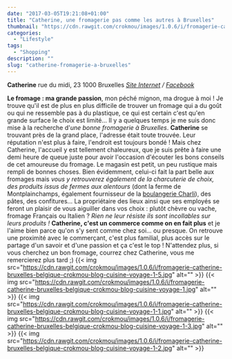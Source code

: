 ```yaml
---
date: "2017-03-05T19:21:08+01:00"
title: "Catherine, une fromagerie pas comme les autres à Bruxelles"
thumbnail: "https://cdn.rawgit.com/crokmou/images/1.0.6/i/fromagerie-catherine-bruxelles-belgique-crokmou-blog-cuisine-voyage-1-4.jpg"
categories:
  - "Lifestyle"
tags:
  - "Shopping"
description: ""
slug: "catherine-fromagerie-a-bruxelles"
---
```


**Catherine** rue du midi, 23 1000 Bruxelles _[Site Internet](http://fromagerie-catherine.be/fr) / [Facebook](https://www.facebook.com/Catherine-999852820076486/)_

**Le fromage : ma grande passion**, mon péché mignon, ma drogue à moi ! Je trouve qu'il est de plus en plus difficile de trouver un fromage qui a du goût ou qui ne ressemble pas à du plastique, ce qui est certain c'est qu'en grande surface le choix est limité... Il y a quelques temps je me suis donc mise à la recherche d'_une bonne fromagerie à Bruxelles_. **Catherine** se trouvant près de la grand place, l'adresse était toute trouvée. Leur réputation n'est plus à faire, l'endroit est toujours bondé ! Mais chez Catherine, l'accueil y est tellement chaleureux, que je suis prête à faire une demi heure de queue juste pour avoir l'occasion d'écouter les bons conseils de cet amoureuse du fromage. Le magasin est petit, un peu rustique mais rempli de bonnes choses. Bien évidemment, celui-ci fait la part belle aux fromages mais _vous y retrouverez également de la charcuterie de choix, des produits issus de fermes aux alentours_ (dont la ferme de Montplainchamps, également fournisseur de la [boulangerie Charli](https://crokmou.com/2016/04/charli-boulangerie-patisserie-bruxelles)), des pâtes, des confitures... La propriétaire des lieux ainsi que ses employés se feront un plaisir de vous aiguiller dans vos choix : plutôt chèvre ou vache, fromage Français ou Italien ? _Rien ne leur résiste ils sont incollables sur leurs produits !_ **Catherine, c'est un commerce comme on en fait plus** et je l'aime bien parce qu'on s'y sent comme chez soi... ou presque. On retrouve une proximité avec le commerçant, c'est plus familial, plus accès sur le partage d'un savoir et d'une passion et ça c'est le top ! N'attendez plus, si vous cherchez un bon fromage, courrez chez Catherine, vous me remercierez plus tard ;) {{< img src="https://cdn.rawgit.com/crokmou/images/1.0.6/i/fromagerie-catherine-bruxelles-belgique-crokmou-blog-cuisine-voyage-1-5.jpg" alt="" >}} {{< img src="https://cdn.rawgit.com/crokmou/images/1.0.6/i/fromagerie-catherine-bruxelles-belgique-crokmou-blog-cuisine-voyage-1.jpg" alt="" >}} {{< img src="https://cdn.rawgit.com/crokmou/images/1.0.6/i/fromagerie-catherine-bruxelles-belgique-crokmou-blog-cuisine-voyage-1-1.jpg" alt="" >}} {{< img src="https://cdn.rawgit.com/crokmou/images/1.0.6/i/fromagerie-catherine-bruxelles-belgique-crokmou-blog-cuisine-voyage-1-3.jpg" alt="" >}} {{< img src="https://cdn.rawgit.com/crokmou/images/1.0.6/i/fromagerie-catherine-bruxelles-belgique-crokmou-blog-cuisine-voyage-1-2.jpg" alt="" >}}
